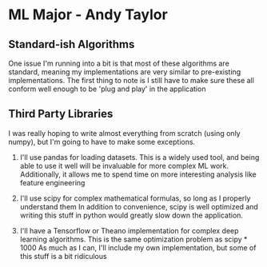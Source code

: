 # ML Major - Andy Taylor

## Standard-ish Algorithms
One issue I'm running into a bit is that most of these algorithms are standard, meaning my implementations are very similar to pre-existing implementations.
The first thing to note is I still have to make sure these all conform well enough to be 'plug and play' in the application


## Third Party Libraries
I was really hoping to write almost everything from scratch (using only numpy), but I'm going to have to make some exceptions.

1. I'll use pandas for loading datasets.
   This is a widely used tool, and being able to use it well will be invaluable for more complex ML work.
   Additionally, it allows me to spend time on more interesting analysis like feature engineering

2. I'll use scipy for complex mathematical formulas, so long as I properly understand them
   In addition to convenience, scipy is well optimized and writing this stuff in python would greatly slow down the application.

3. I'll have a Tensorflow or Theano implementation for complex deep learning algorithms.
   This is the same optimization problem as scipy * 1000
   As much as I can, I'll include my own implementation, but some of this stuff is a bit ridiculous
